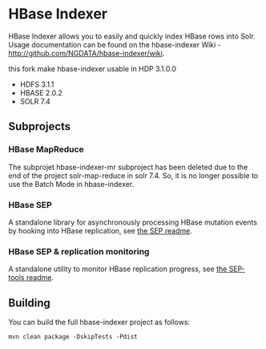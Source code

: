 HBase Indexer
=============

HBase Indexer allows you to easily and quickly index HBase rows into Solr.
Usage documentation can be found on the hbase-indexer Wiki -
http://github.com/NGDATA/hbase-indexer/wiki.

this fork make hbase-indexer usable in HDP 3.1.0.0
- HDFS 3.1.1
- HBASE 2.0.2
- SOLR 7.4

## Subprojects

### HBase MapReduce

The subprojet hbase-indexer-mr subproject has been deleted due to the end of the project solr-map-reduce in solr 7.4.
So, it is no longer possible to use the Batch Mode in hbase-indexer.


### HBase SEP

A standalone library for asynchronously processing HBase mutation events
by hooking into HBase replication, see [the SEP readme](hbase-sep/README.md).

### HBase SEP & replication monitoring

A standalone utility to monitor HBase replication progress,
see [the SEP-tools readme](hbase-sep/hbase-sep-tools/README.md).


## Building

You can build the full hbase-indexer project as follows:

    mvn clean package -DskipTests -Pdist
